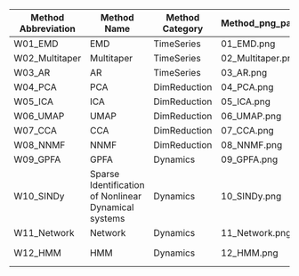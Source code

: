 | Method Abbreviation | Method Name | Method Category | Method_png_path | Method_link | Extra |
| --- | --- | --- | --- | --- | --- |
| W01_EMD | EMD | TimeSeries | 01_EMD.png | https://emd.readthedocs.io/en/stable/ |  |
| W02_Multitaper | Multitaper | TimeSeries | 02_Multitaper.png | https://github.com/preraulab/multitaper_toolbox |  |
| W03_AR | AR | TimeSeries | 03_AR.png | https://www.statsmodels.org/stable/generated/statsmodels.tsa.arima.model.ARIMA.html | https://compneuro.neuromatch.io/tutorials/W2D2_LinearSystems/student/W2D2_Tutorial4.html |
| W04_PCA | PCA | DimReduction | 04_PCA.png | https://scikit-learn.org/stable/modules/generated/sklearn.decomposition.PCA.html |  |
| W05_ICA | ICA | DimReduction | 05_ICA.png | https://scikit-learn.org/stable/modules/generated/sklearn.decomposition.FastICA.html |  |
| W06_UMAP | UMAP | DimReduction | 06_UMAP.png | https://umap-learn.readthedocs.io/en/latest/ |  |
| W07_CCA | CCA | DimReduction | 07_CCA.png |  | https://gregorygundersen.com/blog/2018/07/17/cca/ |
| W08_NNMF | NNMF | DimReduction | 08_NNMF.png | https://scikit-learn.org/stable/modules/generated/sklearn.decomposition.NMF.html |  |
| W09_GPFA | GPFA | Dynamics | 09_GPFA.png | https://elephant.readthedocs.io/en/latest/tutorials/gpfa.html |  |
| W10_SINDy | Sparse Identification of Nonlinear Dynamical systems | Dynamics | 10_SINDy.png |  |  |
| W11_Network | Network | Dynamics | 11_Network.png | https://networkx.org/ |  |
| W12_HMM | HMM | Dynamics | 12_HMM.png | https://compneuro.neuromatch.io/tutorials/W3D2_HiddenDynamics/student/W3D2_Tutorial2.html?highlight=hidden+markov |  |